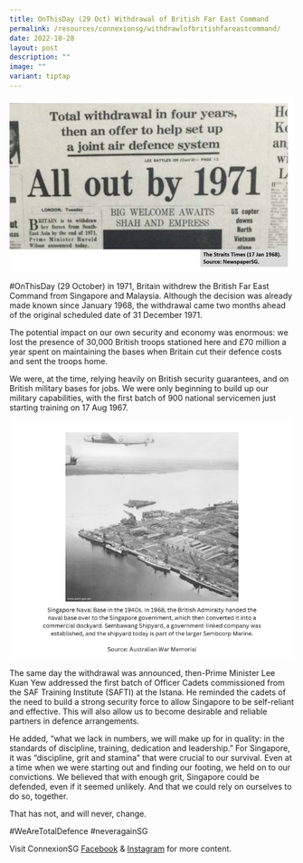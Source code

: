 ```yaml
---
title: OnThisDay (29 Oct) Withdrawal of British Far East Command
permalink: /resources/connexionsg/withdrawlofbritishfareastcommand/
date: 2022-10-28
layout: post
description: ""
image: ""
variant: tiptap
---
```

![](/images/connexionsg/2022/withdrawal%20of%20the%20british.jpg)

#OnThisDay (29 October) in 1971, Britain withdrew the British Far East Command from Singapore and Malaysia. Although the decision was already made known since January 1968, the withdrawal came two months ahead of the original scheduled date of 31 December 1971.

The potential impact on our own security and economy was enormous: we lost the presence of 30,000 British troops stationed here and £70 million a year spent on maintaining the bases when Britain cut their defence costs and sent the troops home.

We were, at the time, relying heavily on British security guarantees, and on British military bases for jobs. We were only beginning to build up our military capabilities, with the first batch of 900 national servicemen just starting training on 17 Aug 1967.

![](/images/connexionsg/2022/naval%20base.jpg)

The same day the withdrawal was announced, then-Prime Minister Lee Kuan Yew addressed the first batch of Officer Cadets commissioned from the SAF Training Institute (SAFTI) at the Istana. He reminded the cadets of the need to build a strong security force to allow Singapore to be self-reliant and effective. This will also allow us to become desirable and reliable partners in defence arrangements.

He added, “what we lack in numbers, we will make up for in quality: in the standards of discipline, training, dedication and leadership.” For Singapore, it was “discipline, grit and stamina” that were crucial to our survival. Even at a time when we were starting out and finding our footing, we held on to our convictions. We believed that with enough grit, Singapore could be defended, even if it seemed unlikely. And that we could rely on ourselves to do so, together.

That has not, and will never, change.

#WeAreTotalDefence #neveragainSG

Visit ConnexionSG [Facebook](https://www.facebook.com/ConnexionSG) & [Instagram](https://www.instagram.com/connexionsg/) for more content.
